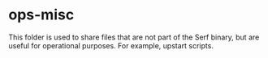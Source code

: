 # ops-misc

This folder is used to share files that are not part of the Serf binary,
but are useful for operational purposes. For example, upstart scripts.
